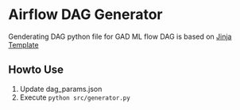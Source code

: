 # Airflow DAG Generator

Genderating DAG python file for GAD ML flow
DAG is based on [Jinja Template](https://jinja.palletsprojects.com/)

## Howto Use

1. Update dag_params.json
2. Execute `python src/generator.py`
